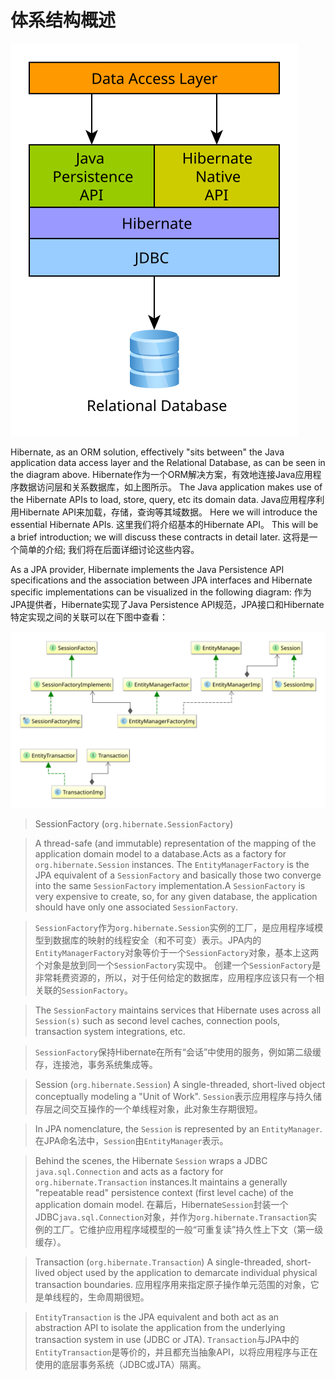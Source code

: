 # 体系结构概述

![Data Access Layers](/Book/images/architecture/data_access_layers.svg)

Hibernate, as an ORM solution, effectively "sits between" the Java application data access layer and the Relational Database, as can be seen in the diagram above.
Hibernate作为一个ORM解决方案，有效地连接Java应用程序数据访问层和关系数据库，如上图所示。
The Java application makes use of the Hibernate APIs to load, store, query, etc its domain data.
Java应用程序利用Hibernate API来加载，存储，查询等其域数据。
Here we will introduce the essential Hibernate APIs.
这里我们将介绍基本的Hibernate API。
This will be a brief introduction; we will discuss these contracts in detail later.
这将是一个简单的介绍; 我们将在后面详细讨论这些内容。

As a JPA provider, Hibernate implements the Java Persistence API specifications and the association between JPA interfaces and Hibernate specific implementations can be visualized in the following diagram:
作为JPA提供者，Hibernate实现了Java Persistence API规范，JPA接口和Hibernate特定实现之间的关联可以在下图中查看：

![image](/Book/images/architecture/JPA_Hibernate.svg)
>SessionFactory (`org.hibernate.SessionFactory`)

>A thread-safe (and immutable) representation of the mapping of the application domain model to a database.Acts as a factory for `org.hibernate.Session` instances. The `EntityManagerFactory` is the JPA equivalent of a `SessionFactory` and basically those two converge into the same `SessionFactory` implementation.A `SessionFactory` is very expensive to create, so, for any given database, the application should have only one associated `SessionFactory`.

>`SessionFactory`作为`org.hibernate.Session`实例的工厂，是应用程序域模型到数据库的映射的线程安全（和不可变）表示。JPA内的`EntityManagerFactory`对象等价于一个`SessionFactory`对象，基本上这两个对象是放到同一个`SessionFactory`实现中。
创建一个`SessionFactory`是非常耗费资源的，所以，对于任何给定的数据库，应用程序应该只有一个相关联的`SessionFactory`。

>The `SessionFactory` maintains services that Hibernate uses across all `Session(s)` such as second level caches, connection pools, transaction system integrations, etc.

>`SessionFactory`保持Hibernate在所有“会话”中使用的服务，例如第二级缓存，连接池，事务系统集成等。


>Session (`org.hibernate.Session`)
>A single-threaded, short-lived object conceptually modeling a "Unit of Work".
>`Session`表示应用程序与持久储存层之间交互操作的一个单线程对象，此对象生存期很短。

>In JPA nomenclature, the `Session` is represented by an `EntityManager`.
在JPA命名法中，`Session`由`EntityManager`表示。

>Behind the scenes, the Hibernate `Session` wraps a JDBC `java.sql.Connection` and acts as a factory for `org.hibernate.Transaction` instances.It maintains a generally "repeatable read" persistence context (first level cache) of the application domain model.
>在幕后，Hibernate`Session`封装一个JDBC`java.sql.Connection`对象，并作为`org.hibernate.Transaction`实例的工厂。它维护应用程序域模型的一般“可重复读”持久性上下文（第一级缓存）。

>Transaction (`org.hibernate.Transaction`)
>A single-threaded, short-lived object used by the application to demarcate individual physical transaction boundaries.
>应用程序用来指定原子操作单元范围的对象，它是单线程的，生命周期很短。

>`EntityTransaction` is the JPA equivalent and both act as an abstraction API to isolate the application from the underlying transaction system in use (JDBC or JTA).
>`Transaction`与JPA中的`EntityTransaction`是等价的，并且都充当抽象API，以将应用程序与正在使用的底层事务系统（JDBC或JTA）隔离。
